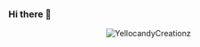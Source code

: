 ### Hi there 👋

<!--
**YellocandyCreationz/YellocandyCreationz** is a ✨ _special_ ✨ repository because its `README.md` (this file) appears on your GitHub profile.

Here are some ideas to get you started:

- 🔭 I’m currently working on ...
- 🌱 I’m currently learning ...
- 👯 I’m looking to collaborate on ...
- 🤔 I’m looking for help with ...
- 💬 Ask me about ...
- 📫 How to reach me: ...
- 😄 Pronouns: ...
- ⚡ Fun fact: ...
-->



<p align="center"> <img src="https://github-readme-stats.vercel.app/api/langs/?username=YellocandyCreationz" alt="YellocandyCreationz" /> 


